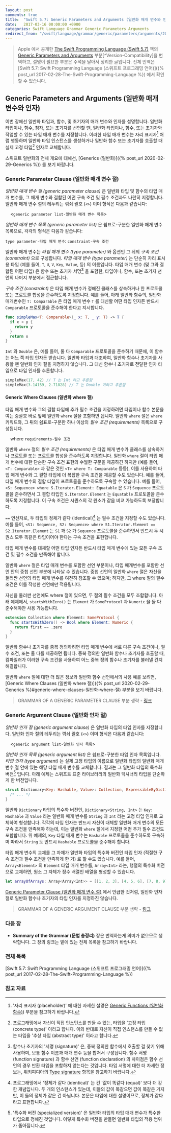 ```yaml
---
layout: post
comments: true
title:  "Swift 5.7: Generic Parameters and Arguments (일반화 매개 변수와 인자)"
date:   2017-03-16 00:00:00 +0900
categories: Swift Language Grammar Generic Parameters Arguments
redirect_from: "/swift/language/grammar/generic/parameters/arguments/2017/03/15/Generic-Parameters-and-Arguments.html"
---
```


> Apple 에서 공개한 [The Swift Programming Language (Swift 5.7)](https://docs.swift.org/swift-book/) 책의 [Generic Parameters and Arguments](https://docs.swift.org/swift-book/ReferenceManual/GenericParametersAndArguments.html) 부분[^Version-Compatibility]을 번역하고, 설명이 필요한 부분은 주석을 달아서 정리한 글입니다. 전체 번역은 [Swift 5.7: Swift Programming Language (스위프트 프로그래밍 언어)]({% post_url 2017-02-28-The-Swift-Programming-Language %}) 에서 확인할 수 있습니다.

## Generic Parameters and Arguments (일반화 매개 변수와 인자)

이번 장에선 일반화 타입과, 함수, 및 초기자의 매개 변수와 인자를 설명합니다. 일반화 타입이나, 함수, 첨자, 또는 초기자를 선언할 땐, 일반화 타입이나, 함수, 또는 초기자와 작업할 수 있는 타입 매개 변수를 지정합니다. 이러한 타입 매개 변수는 자리 표시자[^placeholders] 처럼 행동하며 일반화 타입 인스턴스를 생성하거나 일반화 함수 또는 초기자를 호출할 때 실제 고정 타입[^concrete-type] 인자로 교체합니다.

스위프트 일반화의 전체 개요에 대해선, [Generics (일반화)]({% post_url 2020-02-29-Generics %}) 를 보기 바랍니다.

### Generic Parameter Clause (일반화 매개 변수 절)

_일반화 매개 변수 절 (generic parameter clause)_ 은 일반화 타입 및 함수의 타입 매개 변수를, 그 매개 변수와 결합된 어떤 구속 조건 및 필수 조건과도 나란히 지정합니다. 일반화 매개 변수 절의 테두리는 꺾쇠 괄호 (`<>`) 이며 형식은 다음과 같습니다:

&nbsp;&nbsp;&nbsp;&nbsp;<`generic parameter list-일반화 매개 변수 목록`>

_일반화 매개 변수 목록 (generic parameter list)_ 은 쉼표로-구분한 일반화 매개 변수 목록으로, 각각의 형식은 다음과 같습니다:

`type parameter-타입 매개 변수`: `constraint-구속 조건`

일반화 매개 변수는 _타입 매개 변수 (type parameter)_ 와 옵션인 그 뒤의 _구속 조건 (constraint)_ 으로 구성합니다. _타입 매개 변수 (type parameter)_ 는 단순히 자리 표시용 타입 (예를 들어, `T`, `U`, `V`, `Key`, `Value`, 등) 의 이름입니다. 타입 매개 변수 (및 그와 결합된 어떤 타입) 은 함수 또는 초기자 서명[^signature] 을 포함한, 타입이나, 함수, 또는 초기자 선언의 나머지 부분에서 접근합니다.

_구속 조건 (constraint)_ 은 타입 매개 변수가 정해진 클래스를 상속하거나 한 프로토콜 또는 프로토콜 합성을 준수하도록 지정합니다. 예를 들어, 아래 일반화 함수의, 일반화 매개변수인 `T: Comparable` 은 타입 매개 변수 `T` 를 대신할 어떤 타입 인자든 반드시 `Comparable` 프로토콜을 준수해야 한다고 지시합니다.

```swift
func simpleMax<T: Comparable>(_ x: T, _ y: T) -> T {
  if x < y {
    return y
  }
  return x
}
```

`Int` 와 `Double` 은, 예를 들어, 둘 다 `Comparable` 프로토콜을 준수하기 때문에, 이 함수는 어느 쪽 타입 인자든 받습니다. 일반화 타입과 대조하여, 일반화 함수나 초기자를 사용할 땐 일반화 인자 절을 지정하지 않습니다. 그 대신 함수나 초기자로 전달한 인자 타입으로 타입 인자를 추론합니다.

```swift
simpleMax(17, 42) // T 는 Int 라고 추론함
simpleMax(3.14159, 2.71828) // T 는 Double 이라고 추론함
```

#### Generic Where Clauses (일반화 where 절)

타입 매개 변수와 그의 결합 타입에 추가 필수 조건을 지정하려면 타입이나 함수 본문을 여는 중괄호 바로 앞에 일반화 `where` 절을 포함하면 됩니다. 일반화 `where` 절은 `where` 키워드와, 그 뒤의 쉼표로-구분한 하나 이상의 _필수 조건 (requirements)_ 목록으로 구성됩니다.

&nbsp;&nbsp;&nbsp;&nbsp;where `requirements-필수 조건`

일반화 `where` 절의 _필수 조건 (requirements)_ 은 타입 매개 변수가 클래스를 상속하거나 프로토콜 또는 프로토콜 합성을 준수하도록 지정합니다. 일반화 `where` 절이 타입 매개 변수에 대한 단순한 구속 조건 표현의 수월한 구문을 제공하긴 하지만 (예를 들어, `<T: Comparable>` 과 같은 것인 `<T> where T: Comparable` 등등), 이를 사용하여 타입 매개 변수와 그 결합 타입에 더 복잡한 구속 조건을 제공할 수도 있습니다. 예를 들어, 타입 매개 변수의 결합 타입이 프로토콜을 준수하도록 구속할 수 있습니다. 예를 들어, `<S: Sequence> where S.Iterator.Element: Equatable` 은 `S` 가 `Sequence` 프로토콜을 준수하면서 그 결합 타입인 `S.Iterator.Element` 는 `Equatable` 프로토콜을 준수하도록 지정합니다. 이 구속 조건은 시퀀스의 각 원소가 같음 비교 가능하도록 보장합니다.

`==` 연산자로, 두 타입의 정체가 같다 (identical)[^identical] 는 필수 조건을 지정할 수도 있습니다. 예를 들어, `<S1: Sequence, S2: Sequence> where S1.Iterator.Element == S2.Iterator.Element` 는 `S1` 과 `S2` 가 `Sequence` 프로토콜을 준수하면서 반드시 두 시퀀스 모두 똑같은 타입이어야 한다는 구속 조건을 표현합니다.

타입 매개 변수를 대체할 어떤 타입 인자든 반드시 타입 매개 변수에 있는 모든 구속 조건 및 필수 조건을 만족해야 합니다.

일반화 `where` 절은 타입 매개 변수를 포함한 선언 부분이나, 타입 매개변수를 포함한 선언 안의 중첩 선언 부분에 나타날 수 있습니다. 중첩 선언의 일반화 `where` 절은 자신을 둘러싼 선언의 타입 매개 변수를 여전히 참조할 수 있으며; 하지만, 그 where 절의 필수 조건은 이를 작성한 선언에만 적용됩니다.

자신을 둘러싼 선언에도 where 절이 있으면, 두 절의 필수 조건을 모두 조합합니다. 아래 예제에서, `startsWithZero()` 는 `Element` 가 `SomeProtocol` 과 `Numeric` 을 둘 다 준수해야만 사용 가능합니다.

```swift
extension Collection where Element: SomeProtocol {
  func startsWithZero() -> Bool where Element: Numeric {
    return first == .zero
  }
}
```

일반화 함수나 초기자를 중복 정의하려면 타입 매개 변수에 서로 다른 구속 조건이나, 필수 조건, 또는 둘 다를 제공하면 됩니다. 중복 정의한 일반화 함수나 초기자를 호출할 때, 컴파일러가 이러한 구속 조건을 사용하여 어느 중복 정의 함수나 초기자를 불러낼 건지 해결합니다.

일반화 `where` 절에 대한 더 많은 정보와 일반화 함수 선언에서의 사용 예를 보려면, [Generic Where Clauses (일반화 where 절)]({% post_url 2020-02-29-Generics %}#generic-where-clauses-일반화-where-절) 부분을 보기 바랍니다.

> GRAMMAR OF A GENERIC PARAMETER CLAUSE 부분 생략 - [링크](https://docs.swift.org/swift-book/ReferenceManual/GenericParametersAndArguments.html#ID407)

### Generic Argument Clause (일반화 인자 절)

_일반화 인자 절 (generic argument clause)_ 은 일반화 타입의 타입 인자를 지정합니다. 일반화 인자 절의 테두리는 꺾쇠 괄호 (`<>`) 이며 형식은 다음과 같습니다:

&nbsp;&nbsp;&nbsp;&nbsp;<`generic argument list-일반화 인자 목록`>

_일반화 인자 목록 (generic argument list)_ 은 쉼표로-구분한 타입 인자 목록입니다. _타입 인자 (type argument)_ 는 실제 고정 타입의 이름으로 일반화 타입의 일반화 매개 변수 절 안에 있는 해당 타입 매개 변수를 교체합니다. 결과는 그 일반화 타입의 특수화 버전[^specialized-version] 입니다. 아래 예제는 스위프트 표준 라이브러리의 일반화 딕셔너리 타입을 단순하게 한 버전입니다.

```swift
struct Dictionary<Key: Hashable, Value>: Collection, ExpressibleByDictionaryLiteral {
  /* ... */
}
```

일반화 `Dictionary` 타입의 특수화 버전인, `Dictionary<String, Int>` 는 `Key: Hashable` 과 `Value` 라는 일반화 매개 변수를 `String` 과 `Int` 라는 고정 타입 인자로 교체하여 형성합니다. 각각의 타입 인자는 반드시 자신이 대체할 일반화 매개 변수의 모든 구속 조건을 만족해야 하는데, 이는 일반화 `where` 절에서 지정한 어떤 추가 필수 조건도 포함합니다. 위 예제의, `Key` 타입 매개 변수는 `Hashable` 프로토콜을 준수하도록 구속하며 따라서 `String` 도 반드시 `Hashable` 프로토콜을 준수해야 합니다.

타입 매개 변수의 교체를 그 자체가 일반화 타입의 특수화 버전인 타입 인자 (적절한 구속 조건과 필수 조건을 만족하게 한 거) 로 할 수도 있습니다. 예를 들어, `Array<Element>` 의 `Element` 타입 매개 변수를, `Array<Int>` 라는, 행렬의 특수화 버전으로 교체하면, 원소 그 자체가 정수 배열인 배열을 형성할 수 있습니다.

```swift
let arrayOfArrays: Array<Array<Int>> = [[1, 2, 3], [4, 5, 6], [7, 8, 9]]
```

[Generic Parameter Clause (일반화 매개 변수 절)](#generic-parameter-clause-일반화-매개-변수-절) 에서 언급한 것처럼, 일반화 인자 절로 일반화 함수나 초기자의 타입 인자를 지정하진 않습니다.

> GRAMMAR OF A GENERIC ARGUMENT CLAUSE 부분 생략 - [링크](https://docs.swift.org/swift-book/ReferenceManual/GenericParametersAndArguments.html#ID409)

### 다음 장 

* **Summary of the Grammar (문법 총정리)** 장은 번역하는게 의미가 없으므로 생략합니다. 그 장의 링크는 밑에 있는 전체 목록을 참고하기 바랍니다.

### 전체 목록 

[Swift 5.7: Swift Programming Language (스위프트 프로그래밍 언어)]({% post_url 2017-02-28-The-Swift-Programming-Language %})

### 참고 자료

[^GPandA]: 원문은 [Generic Parameters and Arguments](https://docs.swift.org/swift-book/ReferenceManual/GenericParametersAndArguments.html) 에서 확인할 수 있습니다.

[^placeholders]: '자리 표시자 (placeholder)' 에 대한 자세한 설명은 [Generic Functions (일반화 함수)](#generic-functions-일반화-함수)) 부분을 참고하기 바랍니다.

[^concrete-type]: 프로그래밍에서 자신이 직접 인스턴스를 만들 수 있는, 타입을 '고정 타입 (concrete type)' 이라고 합니다. 이와 반대로 자신이 직접 인스턴스를 만들 수 없는 타입을 '추상 타입 (abstract type)' 이라고 합니다.

[^signature]: 함수나 초기자의 '서명 (signature)' 은, 중복 정의한 함수에서 호출할 걸 찾기 위해 사용하며, 보통 함수 이름과 매개 변수 등을 합쳐서 구성됩니다. 함수 서명 (function signature) 과 함수 선언 (function declaration) 의 차이점은 함수 선언의 경우 반환 타입을 포함하지 않는다는 것입니다. 타입 서명에 대한 더 자세한 정보는, 위키피디아의 [Type signature](https://en.wikipedia.org/wiki/Type_signature) 항목을 참고하기 바랍니다.

[^specialized-version]: '특수화 버전 (specialized version)' 은 일반화 타입의 타입 매개 변수가 특수한 타입으로 정해진 것입니다. 이렇게 특수화 버전을 만들면 일반화 타입의 적용 범위가 좁아집니다.

[^identical]: 프로그래밍에서 '정체가 같다 (identical)' 는 건 '값이 똑같다 (equal)' 보다 더 강한 개념입니다. 두 개의 인스턴스가 있는데, 이들의 값이 똑같으면 값이 똑같은 거지만, 이 둘의 정체가 같은 건 아닙니다. 본문은 타입에 대한 설명이므로, 정체가 같다라고 표현합니다.